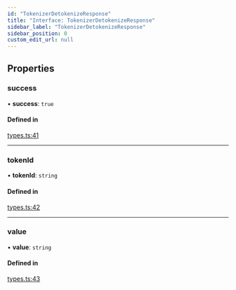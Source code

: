 ```yaml
---
id: "TokenizerDetokenizeResponse"
title: "Interface: TokenizerDetokenizeResponse"
sidebar_label: "TokenizerDetokenizeResponse"
sidebar_position: 0
custom_edit_url: null
---
```


## Properties

### success

• **success**: ``true``

#### Defined in

[types.ts:41](https://github.com/refinery-labs/lunasec-monorepo/blob/59906a9/js/sdks/packages/tokenizer-sdk/src/types.ts#L41)

___

### tokenId

• **tokenId**: `string`

#### Defined in

[types.ts:42](https://github.com/refinery-labs/lunasec-monorepo/blob/59906a9/js/sdks/packages/tokenizer-sdk/src/types.ts#L42)

___

### value

• **value**: `string`

#### Defined in

[types.ts:43](https://github.com/refinery-labs/lunasec-monorepo/blob/59906a9/js/sdks/packages/tokenizer-sdk/src/types.ts#L43)
